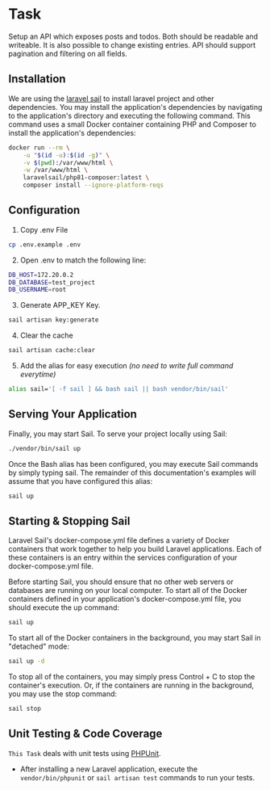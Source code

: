 # Task

Setup an API which exposes posts and todos. Both should be readable and writeable. It is also possible to change existing entries. API should support pagination and filtering on all fields.

## Installation

We are using the [laravel sail](https://laravel.com/docs/9.x/sail/) to install laravel project and other dependencies.
You may install the application's dependencies by navigating to the application's directory and executing the following command. This command uses a small Docker container containing PHP and Composer to install the application's dependencies:


```bash
docker run --rm \
    -u "$(id -u):$(id -g)" \
    -v $(pwd):/var/www/html \
    -w /var/www/html \
    laravelsail/php81-composer:latest \
    composer install --ignore-platform-reqs
```

## Configuration
1. Copy .env File
```bash
cp .env.example .env
```
2. Open .env to match the following line:
```bash
DB_HOST=172.20.0.2
DB_DATABASE=test_project
DB_USERNAME=root
```
3. Generate APP_KEY Key.
```bash
sail artisan key:generate
```
4. Clear the cache
```bash
sail artisan cache:clear
```
5. Add the alias for easy execution _(no need to write full command everytime)_
```bash
alias sail='[ -f sail ] && bash sail || bash vendor/bin/sail'
```

## Serving Your Application

Finally, you may start Sail. To serve your project locally using Sail:

```bash
./vendor/bin/sail up
```

Once the Bash alias has been configured, you may execute Sail commands by simply typing sail. The remainder of this documentation's examples will assume that you have configured this alias:

```bash
sail up
```

## Starting & Stopping Sail

Laravel Sail's docker-compose.yml file defines a variety of Docker containers that work together to help you build Laravel applications. Each of these containers is an entry within the services configuration of your docker-compose.yml file.

Before starting Sail, you should ensure that no other web servers or databases are running on your local computer. To start all of the Docker containers defined in your application's docker-compose.yml file, you should execute the up command:

```bash
sail up
```

To start all of the Docker containers in the background, you may start Sail in "detached" mode:

```bash
sail up -d
```

To stop all of the containers, you may simply press Control + C to stop the container's execution. Or, if the containers are running in the background, you may use the stop command:

```bash
sail stop
```

## Unit Testing & Code Coverage

`This Task` deals with unit tests using [PHPUnit](https://phpunit.de/getting-started-with-phpunit.html/).

- After installing a new Laravel application, execute the `vendor/bin/phpunit` or `sail artisan test` commands to run your tests.

